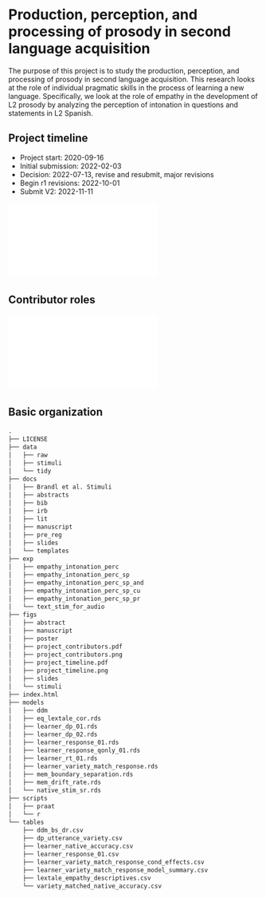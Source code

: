 
# Production, perception, and processing of prosody in second language acquisition

The purpose of this project is to study the production, perception, and
processing of prosody in second language acquisition. This research
looks at the role of individual pragmatic skills in the process of
learning a new language. Specifically, we look at the role of empathy in
the development of L2 prosody by analyzing the perception of intonation
in questions and statements in L2 Spanish.

## Project timeline

-   Project start: 2020-09-16
-   Initial submission: 2022-02-03
-   Decision: 2022-07-13, revise and resubmit, major revisions
-   Begin r1 revisions: 2022-10-01
-   Submit V2: 2022-11-11

![](./figs/project_timeline.pdf)

## Contributor roles

![](./figs/project_contributors.pdf)

## Basic organization

    .
    ├── LICENSE
    ├── data
    │   ├── raw
    │   ├── stimuli
    │   └── tidy
    ├── docs
    │   ├── Brandl et al. Stimuli
    │   ├── abstracts
    │   ├── bib
    │   ├── irb
    │   ├── lit
    │   ├── manuscript
    │   ├── pre_reg
    │   ├── slides
    │   └── templates
    ├── exp
    │   ├── empathy_intonation_perc
    │   ├── empathy_intonation_perc_sp
    │   ├── empathy_intonation_perc_sp_and
    │   ├── empathy_intonation_perc_sp_cu
    │   ├── empathy_intonation_perc_sp_pr
    │   └── text_stim_for_audio
    ├── figs
    │   ├── abstract
    │   ├── manuscript
    │   ├── poster
    │   ├── project_contributors.pdf
    │   ├── project_contributors.png
    │   ├── project_timeline.pdf
    │   ├── project_timeline.png
    │   ├── slides
    │   └── stimuli
    ├── index.html
    ├── models
    │   ├── ddm
    │   ├── eq_lextale_cor.rds
    │   ├── learner_dp_01.rds
    │   ├── learner_dp_02.rds
    │   ├── learner_response_01.rds
    │   ├── learner_response_qonly_01.rds
    │   ├── learner_rt_01.rds
    │   ├── learner_variety_match_response.rds
    │   ├── mem_boundary_separation.rds
    │   ├── mem_drift_rate.rds
    │   └── native_stim_sr.rds
    ├── scripts
    │   ├── praat
    │   └── r
    └── tables
        ├── ddm_bs_dr.csv
        ├── dp_utterance_variety.csv
        ├── learner_native_accuracy.csv
        ├── learner_response_01.csv
        ├── learner_variety_match_response_cond_effects.csv
        ├── learner_variety_match_response_model_summary.csv
        ├── lextale_empathy_descriptives.csv
        └── variety_matched_native_accuracy.csv
